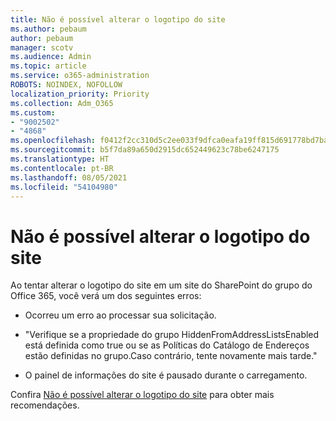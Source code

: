 ```yaml
---
title: Não é possível alterar o logotipo do site
ms.author: pebaum
author: pebaum
manager: scotv
ms.audience: Admin
ms.topic: article
ms.service: o365-administration
ROBOTS: NOINDEX, NOFOLLOW
localization_priority: Priority
ms.collection: Adm_O365
ms.custom:
- "9002502"
- "4868"
ms.openlocfilehash: f0412f2cc310d5c2ee033f9dfca0eafa19ff815d691778bd7ba6030e6c494bdd
ms.sourcegitcommit: b5f7da89a650d2915dc652449623c78be6247175
ms.translationtype: HT
ms.contentlocale: pt-BR
ms.lasthandoff: 08/05/2021
ms.locfileid: "54104980"
---
```

# <a name="unable-to-change-site-logo"></a>Não é possível alterar o logotipo do site

Ao tentar alterar o logotipo do site em um site do SharePoint do grupo do Office 365, você verá um dos seguintes erros:

- Ocorreu um erro ao processar sua solicitação.

- "Verifique se a propriedade do grupo HiddenFromAddressListsEnabled está definida como true ou se as Políticas do Catálogo de Endereços estão definidas no grupo.Caso contrário, tente novamente mais tarde."

- O painel de informações do site é pausado durante o carregamento.

Confira [Não é possível alterar o logotipo do site](https://docs.microsoft.com/sharepoint/troubleshoot/sites/error-when-changing-o365-site-logo) para obter mais recomendações.
